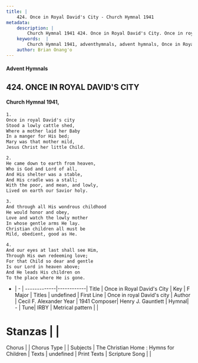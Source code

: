 ```yaml
---
title: |
    424. Once in Royal David's City - Church Hymnal 1941
metadata:
    description: |
        Church Hymnal 1941 424. Once in Royal David's City. Once in royal David's city Stood a lowly cattle shed, Where a mother laid her Baby In a manger for His bed; Mary was that mother mild, Jesus Christ her little Child. 
    keywords:  |
        Church Hymnal 1941, adventhymnals, advent hymnals, Once in Royal David's City, Once in royal David's city. 
    author: Brian Onang'o
---
```


#### Advent Hymnals
## 424. ONCE IN ROYAL DAVID'S CITY
####  Church Hymnal 1941,

```txt
1.
Once in royal David's city
Stood a lowly cattle shed,
Where a mother laid her Baby
In a manger for His bed;
Mary was that mother mild,
Jesus Christ her little Child.

2.
He came down to earth from heaven,
Who is God and Lord of all,
And His shelter was a stable,
And His cradle was a stall;
With the poor, and mean, and lowly,
Lived on earth our Savior holy.

3.
And through all His wondrous childhood
He would honor and obey,
Love and watch the lowly mother
In whose gentle arms He lay.
Christian children all must be
Mild, obedient, good as He.

4.
And our eyes at last shall see Him,
Through His own redeeming love;
For that Child so dear and gentle
Is our Lord in heaven above;
And He leads His children on
To the place where He is gone.

```

- |   -  |
-------------|------------|
Title | Once in Royal David's City |
Key | F Major |
Titles | undefined |
First Line | Once in royal David's city |
Author | Cecil F. Alexander
Year | 1941
Composer| Henry J. Gauntlett |
Hymnal|  - |
Tune| IRBY |
Metrical pattern | |
# Stanzas |  |
Chorus |  |
Chorus Type |  |
Subjects | The Christian Home : Hymns for Children |
Texts | undefined |
Print Texts | 
Scripture Song |  |
    
